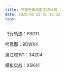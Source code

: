 ```yaml
---
title: 守望先锋地图工坊代码
date: 2025-05-25 01:15:32
tags:
---
```

飞行轨迹：PSG11

哈瓦那：9DWX4

漓江塔1V1：34204

模拟实战：X5K41
